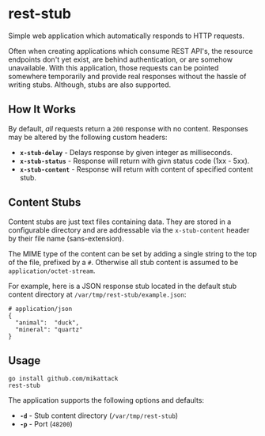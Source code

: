 # rest-stub

Simple web application which automatically responds to HTTP requests.

Often when creating applications which consume REST API's, the resource endpoints don't yet exist, are behind authentication, or are somehow unavailable.  With this application, those requests can be pointed somewhere temporarily and provide real responses without the hassle of writing stubs.  Although, stubs are also supported.

## How It Works

By default, _all_ requests return a `200` response with no content.  Responses may be altered by the following custom headers:

- **`x-stub-delay`** - Delays response by given integer as milliseconds.
- **`x-stub-status`** - Response will return with givn status code (1xx - 5xx).
- **`x-stub-content`** - Response will return with content of specified content stub.

## Content Stubs

Content stubs are just text files containing data.  They are stored in a configurable directory and are addressable via the `x-stub-content` header by their file name (sans-extension).

The MIME type of the content can be set by adding a single string to the top of the file, prefixed by a `#`.  Otherwise all stub content is assumed to be `application/octet-stream`.

For example, here is a JSON response stub located in the default stub content directory at `/var/tmp/rest-stub/example.json`:

```
# application/json
{
  "animal":  "duck",
  "mineral": "quartz"
}
```

## Usage

```
go install github.com/mikattack
rest-stub
```

The application supports the following options and defaults:

- **`-d`** - Stub content directory (`/var/tmp/rest-stub`)
- **`-p`** - Port (`48200`)
